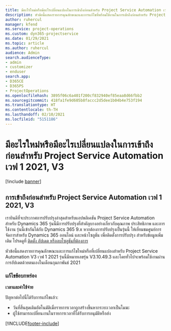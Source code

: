 ```yaml
---
title: มีอะไรใหม่หรือมีอะไรเปลี่ยนแปลงในการเข้าถึงก่อนสำหรับ Project Service Automation เวฟ 1 2021, V3
description: หัวข้อนี้แสดงรายการคุณลักษณะและการแก้ไขที่พร้อมใช้งานในการเข้าถึงก่อนสำหรับ Project Service Automation เวฟ 1 2021, V3
author: ruhercul
manager: kfend
ms.service: project-operations
ms.custom: dyn365-projectservice
ms.date: 01/29/2021
ms.topic: article
ms.author: ruhercul
audience: Admin
search.audienceType:
- admin
- customizer
- enduser
search.app:
- D365CE
- D365PS
- ProjectOperations
ms.openlocfilehash: 3895f06c6a401f200cf832940ef85eaa8d66fbb2
ms.sourcegitcommit: 418fa1fe9d605b8faccc2d5dee1b04b4e753f194
ms.translationtype: HT
ms.contentlocale: th-TH
ms.lasthandoff: 02/10/2021
ms.locfileid: "5151186"
---
```

# <a name="whats-new-or-changed-in-project-service-automation-early-access-wave-1-2021-v3"></a>มีอะไรใหม่หรือมีอะไรเปลี่ยนแปลงในการเข้าถึงก่อนสำหรับ Project Service Automation เวฟ 1 2021, V3

[!include [banner](../includes/psa-now-project-operations.md)]

## <a name="project-service-automation-early-access-wave-1-2021-v3"></a>การเข้าถึงก่อนสำหรับ Project Service Automation เวฟ 1 2021, V3

เรายินดีที่จะประกาศการปรับปรุงล่าสุดสำหรับแอปพลิเคชัน Project Service Automation สำหรับ Dynamics 365 รุ่นนี้มีการปรับปรุงที่สำคัญบางอย่างเกี่ยวกับคุณภาพ ประสิทธิภาพ และการใช้งาน รุ่นนี้เข้ากันได้กับ Dynamics 365 9.x หากต้องการปรับปรุงเป็นรุ่นนี้ ให้เยี่ยมชมศูนย์การจัดการสำหรับ Dynamics 365 ออนไลน์ และหน้าโซลูชัน เพื่อติดตั้งการปรับปรุง สำหรับข้อมูลเพิ่มเติม โปรดดูที่ [ติดตั้ง อัปเดต หรือลบโซลูชันที่ต้องการ](https://docs.microsoft.com/power-platform/admin/install-remove-preferred-solution)

หัวข้อนี้แสดงรายการคุณลักษณะและการแก้ไขใหม่หรือที่เปลี่ยนแปลงสำหรับ Project Service Automation V3 เวฟ 1 2021 รุ่นนี้มีหมายเลขรุ่น V3.10.49.3 และโดยทั่วไปจะพร้อมใช้งานผ่านการอัปเดตด้วยตนเองในเดือนกุมภาพันธ์ 2021


### <a name="bug-fixes"></a>แก้ไขข้อบกพร่อง

**เวลาและค่าใช้จ่าย**

ปัญหาต่อไปนี้ได้รับการแก้ไขแล้ว:

- วันที่สิ้นสุดเติมอัตโนมัติเมื่อรายการเวลาถูกสร้างขึ้นหากระยะเวลาเป็นโมฆะ
- ผู้ใช้สามารถเปลี่ยนงานในรายการเวลาที่ได้รับการอนุมัติหรือส่ง


[!INCLUDE[footer-include](../includes/footer-banner.md)]